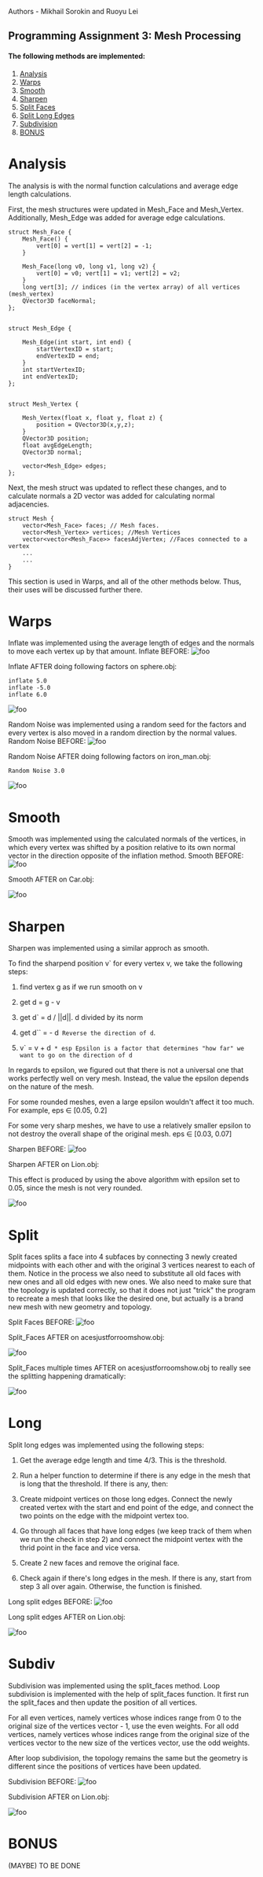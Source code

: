Authors - Mikhail Sorokin and Ruoyu Lei

Programming Assignment 3: Mesh Processing
----------
#### The following methods are implemented:

1. [Analysis](#analysis)
2. [Warps](#warps)
3. [Smooth](#smooth)
4. [Sharpen](#sharpen)
5. [Split Faces](#split)
6. [Split Long Edges](#long)
7. [Subdivision](#subdiv)
8. [BONUS](#bonus)

# Analysis

The analysis is with the normal function calculations and average edge length calculations.

First, the mesh structures were updated in Mesh_Face and Mesh_Vertex. Additionally, Mesh_Edge was added for average edge calculations.
``` 
struct Mesh_Face {
    Mesh_Face() {
        vert[0] = vert[1] = vert[2] = -1;
    }

    Mesh_Face(long v0, long v1, long v2) {
        vert[0] = v0; vert[1] = v1; vert[2] = v2;
    }
    long vert[3]; // indices (in the vertex array) of all vertices (mesh_vertex)
    QVector3D faceNormal;
};


struct Mesh_Edge {

    Mesh_Edge(int start, int end) {
        startVertexID = start;
        endVertexID = end;
    }
    int startVertexID;
    int endVertexID;
};


struct Mesh_Vertex {

    Mesh_Vertex(float x, float y, float z) {
        position = QVector3D(x,y,z);
    }
    QVector3D position;
    float avgEdgeLength;
    QVector3D normal;

    vector<Mesh_Edge> edges;
};
``` 

Next, the mesh struct was updated to reflect these changes, and to calculate normals a 2D vector was added for calculating normal adjacencies.
``` 
struct Mesh {
    vector<Mesh_Face> faces; // Mesh faces.
    vector<Mesh_Vertex> vertices; //Mesh Vertices
    vector<vector<Mesh_Face>> facesAdjVertex; //Faces connected to a vertex
    ...
    ...
}
``` 

This section is used in Warps, and all of the other methods below. Thus, their uses will be discussed further there.

# Warps

Inflate was implemented using the average length of edges and the normals to move each vertex
up by that amount.
Inflate BEFORE:
![foo](img_before/inflate.jpg)

Inflate AFTER doing following factors on sphere.obj:

``` 
inflate 5.0
inflate -5.0
inflate 6.0
``` 
![foo](img_after/inflate.jpg)

Random Noise was implemented using a random seed for the factors and every vertex is also moved in a random direction by the normal values.
Random Noise BEFORE:
![foo](img_before/random_noise.jpg)

Random Noise AFTER doing following factors on iron_man.obj:

``` 
Random Noise 3.0
``` 
![foo](img_after/random_noise.jpg)

# Smooth

Smooth was implemented using the calculated normals of the vertices, in which
every vertex was shifted by a position relative to its own normal vector in the 
direction opposite of the inflation method.
Smooth BEFORE:
![foo](img_before/smooth.jpg)

Smooth AFTER on Car.obj:

![foo](img_after/smooth.jpg)

# Sharpen

Sharpen was implemented using a similar approch as smooth.

To find the sharpend position v` for every vertex v, we take the following steps:

1. find vertex g as if we run smooth on v

2. get d = g - v
        
3. get d` = d / ||d||. d divided by its norm
        
4. get d`` = - d` Reverse the direction of d`.
        
5. v` = v + d`` * esp Epsilon is a factor that determines "how far" we want to go on the direction of d``

In regards to epsilon, we figured out that there is not a universal one that works perfectly well on very mesh. Instead, the value the epsilon depends on the nature of the mesh.

For some rounded meshes, even a large epsilon wouldn't affect it too much. For example, eps ∈ [0.05, 0.2]

For some very sharp meshes, we have to use a relatively smaller epsilon to not destroy the overall shape of the original mesh. eps ∈ [0.03, 0.07]

Sharpen BEFORE:
![foo](img_before/sharpen.jpg)

Sharpen AFTER on Lion.obj:

This effect is produced by using the above algorithm with epsilon set to 0.05, since the mesh is not very rounded.

![foo](img_after/sharpen.jpg)

# Split

Split faces splits a face into 4 subfaces by connecting 3 newly created midpoints with each other and with the original 3 vertices nearest to each of them. Notice in the process we also need to substitute all old faces with new ones and all old edges with new ones. We also need to make sure that the topology is updated correctly, so that it does not just "trick" the program to recreate a mesh that looks like the desired one, but actually is a brand new mesh with new geometry and topology.

Split Faces BEFORE:
![foo](img_before/split.jpg)

Split_Faces AFTER on acesjustforroomshow.obj:

![foo](img_after/split.jpg)

Split_Faces multiple times AFTER on acesjustforroomshow.obj to really see the splitting happening dramatically:

![foo](img_after/split_multiple.jpg)

# Long

Split long edges was implemented using the following steps:

1. Get the average edge length and time 4/3. This is the threshold.

2. Run a helper function to determine if there is any edge in the mesh that is long that the threshold. If there is any, then: 

3. Create midpoint vertices on those long edges. Connect the newly created vertex with the start and end point of the edge, and connect the two points on the edge with the midpoint vertex too.

4. Go through all faces that have long edges (we keep track of them when we run the check in step 2) and connect the midpoint vertex with the thrid point in the face and vice versa.

5. Create 2 new faces and remove the original face.

6. Check again if there's long edges in the mesh. If there is any, start from step 3 all over again. Otherwise, the function is finished.

Long split edges BEFORE:
![foo](img_before/long.jpg)

Long split edges AFTER on Lion.obj:

![foo](img_after/long.jpg)

# Subdiv

Subdivision was implemented using the split_faces method.
Loop subdivision is implemented with the help of split_faces function. 
It first run the split_faces and then update the position of all vertices.

For all even vertices, namely vertices whose indices range from 0 to the original size of the vertices vector - 1, use the even weights.
For all odd vertices, namely vertices whose indices range from the original size of the vertices vector to the new size of the vertices vector, use the odd weights.

After loop subdivision, the topology remains the same but the geometry is different since the positions of vertices have been updated.

Subdivision BEFORE:
![foo](img_before/subdiv.jpg)

Subdivision AFTER on Lion.obj:

![foo](img_after/subdiv.jpg)

# BONUS

(MAYBE) TO BE DONE 